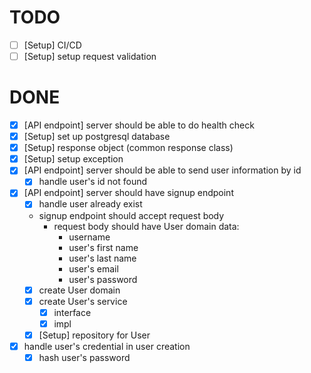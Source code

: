# TODO
- [ ] [Setup] CI/CD
- [ ] [Setup] setup request validation

# DONE
- [x] [API endpoint] server should be able to do health check
- [x] [Setup] set up postgresql database
- [x] [Setup] response object (common response class)
- [x] [Setup] setup exception
- [x] [API endpoint] server should be able to send user information by id
    - [x] handle user's id not found
- [x] [API endpoint] server should have signup endpoint
    - [x] handle user already exist
    - signup endpoint should accept request body
        - request body should have User domain data:
          - username
          - user's first name
          - user's last name
          - user's email
          - user's password
    - [x] create User domain
    - [x] create User's service
        - [x] interface
        - [x] impl
    - [x] [Setup] repository for User
- [x] handle user's credential in user creation
    - [x] hash user's password